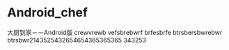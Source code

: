 # Android_chef
大厨到家－－Android版
crewvrewb
vefsbrebwrf
brfesbrfe
btrsbersbwrebwr
btrsbwr2143525432654654365365365
343253



